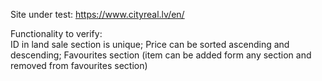 Site under test: https://www.cityreal.lv/en/

Functionality to verify:  
    ID in land sale section is unique; 
    Price can be sorted ascending and descending; 
    Favourites section (item can be added form any section and removed from favourites section) 